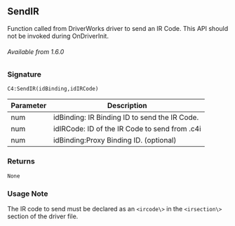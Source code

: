 ## SendIR

Function called from DriverWorks driver to send an IR Code. This API should not be invoked during OnDriverInit.

###### Available from 1.6.0


### Signature

`C4:SendIR(idBinding,idIRCode)`


| Parameter | Description |
| --- | --- |
| num  | idBinding: IR Binding ID to send the IR Code. |
| num  | idIRCode: ID of the IR Code to send from .c4i |
| num  | idBinding:Proxy Binding ID. (optional) |


### Returns

`None`


### Usage Note

The IR code to send must be declared as an `<ircode\>` in the `<irsection\>` section of the driver  file.